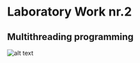 # Laboratory Work nr.2
## Multithreading programming
![alt text](../lab2Varianta.PNG "Logo Title Text 1")
